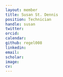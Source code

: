 ```yaml
---
layout: member
title: Susan St. Dennis 
position: Technician
handle: susan
twitter:
orcid: 
calendar:
github: regel008
linkedin:
email: 
scholar: 
image: 
cv: 
---
```

